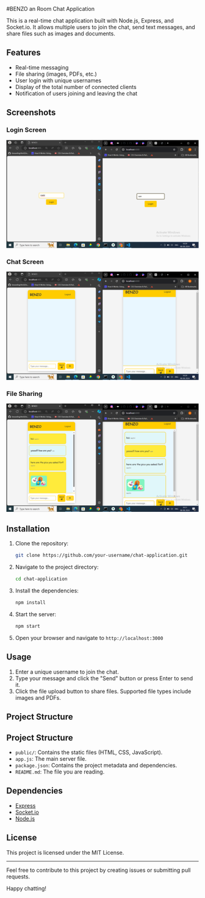 #BENZO an Room Chat Application

This is a real-time chat application built with Node.js, Express, and Socket.io. It allows multiple users to join the chat, send text messages, and share files such as images and documents.

## Features

- Real-time messaging
- File sharing (images, PDFs, etc.)
- User login with unique usernames
- Display of the total number of connected clients
- Notification of users joining and leaving the chat

## Screenshots

### Login Screen
![Login Screen](Screenshot%20(232).png)

### Chat Screen
![Chat Screen](Screenshot%20(233).png)

### File Sharing
![File Sharing](Screenshot%20(236).png)

## Installation

1. Clone the repository:
    ```sh
    git clone https://github.com/your-username/chat-application.git
    ```

2. Navigate to the project directory:
    ```sh
    cd chat-application
    ```

3. Install the dependencies:
    ```sh
    npm install
    ```

4. Start the server:
    ```sh
    npm start
    ```

5. Open your browser and navigate to `http://localhost:3000`

## Usage

1. Enter a unique username to join the chat.
2. Type your message and click the "Send" button or press Enter to send it.
3. Click the file upload button to share files. Supported file types include images and PDFs.

## Project Structure



## Project Structure

- `public/`: Contains the static files (HTML, CSS, JavaScript).
- `app.js`: The main server file.
- `package.json`: Contains the project metadata and dependencies.
- `README.md`: The file you are reading.

## Dependencies

- [Express](https://expressjs.com/)
- [Socket.io](https://socket.io/)
- [Node.js](https://nodejs.org/)

## License

This project is licensed under the MIT License.

---

Feel free to contribute to this project by creating issues or submitting pull requests.

Happy chatting!

